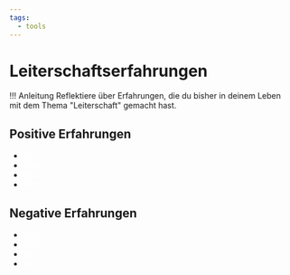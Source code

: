 ```yaml
---
tags:
  - tools
---
```


# Leiterschaftserfahrungen

!!! Anleitung
    Reflektiere über Erfahrungen, die du bisher in deinem Leben mit dem Thema "Leiterschaft" gemacht hast.

## Positive Erfahrungen

- <span style="color: white;">Text</span>
- <span style="color: white;">Text</span>
- <span style="color: white;">Text</span>
- <span style="color: white;">Text</span>

## Negative Erfahrungen

- <span style="color: white;">Text</span>
- <span style="color: white;">Text</span>
- <span style="color: white;">Text</span>
- <span style="color: white;">Text</span>

